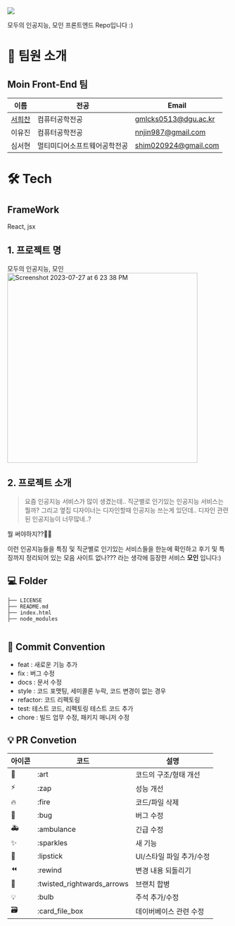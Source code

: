 <div><img src="https://capsule-render.vercel.app/api?type=waving&color=0:99cc99,100:009630&height=200&section=header&text=Moin&fontSize=90" /></div>

모두의 인공지능, 모인 프론트엔드 Repo입니다 :)

# 👋 팀원 소개

## Moin Front-End 팀

| 이름                                         | 전공           | Email                |
| -------------------------------------------- | --------------  | -------------------- |
| [서희찬](https://github.com/seochan99)       | 컴퓨터공학전공  | gmlcks0513@dgu.ac.kr |
| 이유진 | 컴퓨터공학전공      | nnjin987@gmail.com |
| 심서현 | 멀티미디어소프트웨어공학전공      | shim020924@gmail.com |

# 🛠️ Tech

## FrameWork
React, jsx


## 1. 프로젝트 명

모두의 인공지능, 모인 
<br/>
<img width="432" alt="Screenshot 2023-07-27 at 6 23 38 PM" src="https://github.com/LikeLion-at-DGU/moin_frontend/assets/78739194/999527ec-36ca-4d8a-9f4c-91f6137c6c17">


## 2. 프로젝트 소개
> 요즘 인공지능 서비스가 많이 생겼는데..
직군별로 인기있는 인공지능 서비스는 뭘까?
그리고 옆집 디자이너는 디자인할때 인공지능 쓰는게 있던데..
디자인 관련된 인공지능이 너무많네..?

뭘 써야하지??😵‍💫

이런 인공지능들을 특징 및 직군별로 인기있는
서비스들을 한눈에 확인하고 후기 및 특징까지 정리되어 있는 모음 사이트 없나???
라는 생각에 등장한 서비스 **모인** 입니다:)


## 💻 Folder
```
├── LICENSE
├── README.md
├── index.html
├── node_modules


```


## 🎯 Commit Convention

-   feat : 새로운 기능 추가
-   fix : 버그 수정
-   docs : 문서 수정
-   style : 코드 포맷팅, 세미콜론 누락, 코드 변경이 없는 경우
-   refactor: 코드 리펙토링
-   test: 테스트 코드, 리펙토링 테스트 코드 추가
-   chore : 빌드 업무 수정, 패키지 매니저 수정

## 💡 PR Convetion

| 아이콘 | 코드                       | 설명                     |
| ------ | -------------------------- | ------------------------ |
| 🎨     | :art                       | 코드의 구조/형태 개선    |
| ⚡️    | :zap                       | 성능 개선                |
| 🔥     | :fire                      | 코드/파일 삭제           |
| 🐛     | :bug                       | 버그 수정                |
| 🚑     | :ambulance                 | 긴급 수정                |
| ✨     | :sparkles                  | 새 기능                  |
| 💄     | :lipstick                  | UI/스타일 파일 추가/수정 |
| ⏪     | :rewind                    | 변경 내용 되돌리기       |
| 🔀     | :twisted_rightwards_arrows | 브랜치 합병              |
| 💡     | :bulb                      | 주석 추가/수정           |
| 🗃      | :card_file_box             | 데이버베이스 관련 수정   |


